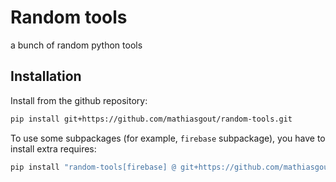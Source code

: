 # Random tools

a bunch of random python tools

## Installation
Install from the github repository:
````bash
pip install git+https://github.com/mathiasgout/random-tools.git
````

To use some subpackages (for example, `firebase` subpackage), you have to install extra requires:
````bash
pip install "random-tools[firebase] @ git+https://github.com/mathiasgout/random-tools.git"
````